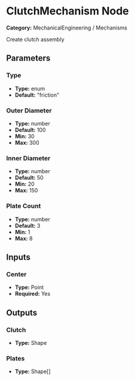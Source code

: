 
# ClutchMechanism Node

**Category:** MechanicalEngineering / Mechanisms

Create clutch assembly

## Parameters


### Type
- **Type:** enum
- **Default:** "friction"





### Outer Diameter
- **Type:** number
- **Default:** 100
- **Min:** 30
- **Max:** 300



### Inner Diameter
- **Type:** number
- **Default:** 50
- **Min:** 20
- **Max:** 150



### Plate Count
- **Type:** number
- **Default:** 3
- **Min:** 1
- **Max:** 8



## Inputs


### Center
- **Type:** Point
- **Required:** Yes



## Outputs


### Clutch
- **Type:** Shape



### Plates
- **Type:** Shape[]




